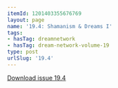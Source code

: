 ```yaml
---
itemId: 1201403355676769
layout: page
name: '19.4: Shamanism & Dreams I'
tags:
- hasTag: dreamnetwork
- hasTag: dream-network-volume-19
type: post
urlSlug: '19.4'
---
```

<a href="files/pdfs/Volume_19/19.4-Dream-Network-Vol-19-No-4.pdf" download="">Download issue 19.4</a>